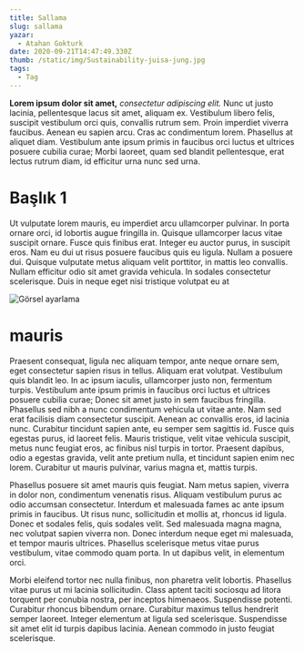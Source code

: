 ```yaml
---
title: Sallama
slug: sallama
yazar:
  - Atahan Gokturk
date: 2020-09-21T14:47:49.330Z
thumb: /static/img/Sustainability-juisa-jung.jpg
tags:
  - Tag
---
```

**Lorem ipsum dolor sit amet,** *consectetur adipiscing elit.* Nunc ut justo lacinia, pellentesque lacus sit amet, aliquam ex. Vestibulum libero felis, suscipit vestibulum orci quis, convallis rutrum sem. Proin imperdiet viverra faucibus. Aenean eu sapien arcu. Cras ac condimentum lorem. Phasellus at aliquet diam. Vestibulum ante ipsum primis in faucibus orci luctus et ultrices posuere cubilia curae; Morbi laoreet, quam sed blandit pellentesque, erat lectus rutrum diam, id efficitur urna nunc sed urna.

# Başlık 1

Ut vulputate lorem mauris, eu imperdiet arcu ullamcorper pulvinar. In porta ornare orci, id lobortis augue fringilla in. Quisque ullamcorper lacus vitae suscipit ornare. Fusce quis finibus erat. Integer eu auctor purus, in suscipit eros. Nam eu dui ut risus posuere faucibus quis eu ligula. Nullam a posuere dui. Quisque vulputate metus aliquam velit porttitor, in mattis leo convallis. Nullam efficitur odio sit amet gravida vehicula. In sodales consectetur scelerisque. Duis in neque eget nisi tristique volutpat eu at



![](/img/IMG_5953.jpg "Görsel ayarlama")

# mauris

Praesent consequat, ligula nec aliquam tempor, ante neque ornare sem, eget consectetur sapien risus in tellus. Aliquam erat volutpat. Vestibulum quis blandit leo. In ac ipsum iaculis, ullamcorper justo non, fermentum turpis. Vestibulum ante ipsum primis in faucibus orci luctus et ultrices posuere cubilia curae; Donec sit amet justo in sem faucibus fringilla. Phasellus sed nibh a nunc condimentum vehicula ut vitae ante. Nam sed erat facilisis diam consectetur suscipit. Aenean ac convallis eros, id lacinia nunc. Curabitur tincidunt sapien ante, eu semper sem sagittis id. Fusce quis egestas purus, id laoreet felis. Mauris tristique, velit vitae vehicula suscipit, metus nunc feugiat eros, ac finibus nisl turpis in tortor. Praesent dapibus, odio a egestas gravida, velit ante pretium nulla, et tincidunt sapien enim nec lorem. Curabitur ut mauris pulvinar, varius magna et, mattis turpis.

Phasellus posuere sit amet mauris quis feugiat. Nam metus sapien, viverra in dolor non, condimentum venenatis risus. Aliquam vestibulum purus ac odio accumsan consectetur. Interdum et malesuada fames ac ante ipsum primis in faucibus. Ut risus nunc, sollicitudin et mollis at, rhoncus id ligula. Donec et sodales felis, quis sodales velit. Sed malesuada magna magna, nec volutpat sapien viverra non. Donec interdum neque eget mi malesuada, et tempor mauris ultrices. Phasellus scelerisque metus vitae purus vestibulum, vitae commodo quam porta. In ut dapibus velit, in elementum orci.

Morbi eleifend tortor nec nulla finibus, non pharetra velit lobortis. Phasellus vitae purus ut mi lacinia sollicitudin. Class aptent taciti sociosqu ad litora torquent per conubia nostra, per inceptos himenaeos. Suspendisse potenti. Curabitur rhoncus bibendum ornare. Curabitur maximus tellus hendrerit semper laoreet. Integer elementum at ligula sed scelerisque. Suspendisse sit amet elit id turpis dapibus lacinia. Aenean commodo in justo feugiat scelerisque.